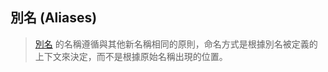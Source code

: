 ## 別名 (Aliases)

> [別名](../other-cpp-features/alias.md) 的名稱遵循與其他新名稱相同的原則，命名方式是根據別名被定義的上下文來決定，而不是根據原始名稱出現的位置。
